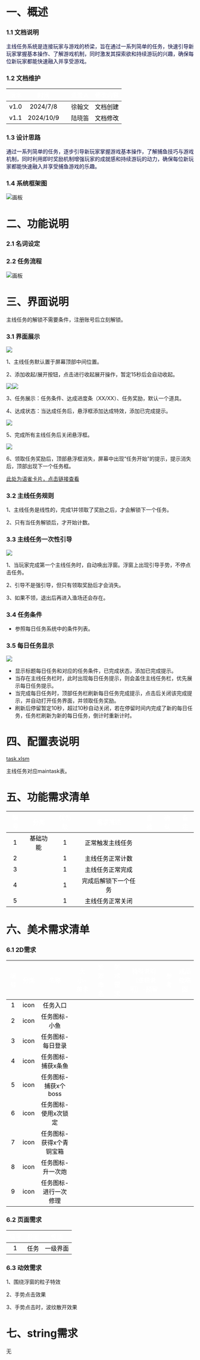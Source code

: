 

# 一、概述
### 1.1 文档说明
<font style="color:rgb(5, 7, 59);background-color:rgb(253, 253, 254);">主线任务系统是连接玩家与游戏的桥梁，旨在通过一系列简单的任务，快速引导新玩家掌握基本操作、了解游戏机制，同时激发其探索欲和持续游玩的兴趣，确保每位新玩家都能快速融入并享受游戏。</font>



### 1.2 文档维护
| <font style="color:white;">版本</font> | <font style="color:white;">时间</font> | | <font style="color:white;">负责人</font> | <font style="color:white;">修改内容</font> |
| :---: | :---: | --- | :---: | :--- |
| <font style="color:black;">v1.0</font> | <font style="color:black;">2024/7/8</font> | | 徐翰文 | <font style="color:black;">文档创建</font> |
| <font style="color:black;">v1.1</font> | <font style="color:black;">2024/10/9</font> | | 陆晓笛 | <font style="color:black;">文档修改</font> |






### 1.3 设计思路
<font style="color:rgb(5, 7, 59);background-color:rgb(253, 253, 254);">通过一系列简单的任务，逐步引导新玩家掌握游戏基本操作，了解捕鱼技巧与游戏机制，同时利用即时奖励机制增强玩家的成就感和持续游玩的动力，确保每位新玩家都能快速融入并享受捕鱼游戏的乐趣。</font>

<font style="color:rgb(5, 7, 59);background-color:rgb(253, 253, 254);"></font>

### 1.4 系统框架图
![画板](https://cdn.nlark.com/yuque/0/2024/jpeg/43554293/1728614326208-52ac06c2-0ef8-48b7-af4c-023164ba4936.jpeg)



# 二、功能说明
### 2.1 名词设定
### 2.2 任务流程
![画板](https://cdn.nlark.com/yuque/0/2024/jpeg/43554293/1728544495106-3f9204cd-fd45-41fc-b120-2184fa17df24.jpeg)



# 三、界面说明
主线任务的解锁不需要条件，注册账号后立刻解锁。

### 3.1 界面展示
![](https://cdn.nlark.com/yuque/0/2024/png/43554293/1728563515962-1c1cde81-5782-44f5-968c-17656e2bbdb8.png)

1、主线任务默认置于屏幕顶部中间位置。

2、添加收起/展开按钮，点击进行收起展开操作，暂定15秒后会自动收起。

![](https://cdn.nlark.com/yuque/0/2024/png/43554293/1728563646047-d1adef60-43d9-49b3-b33f-fd72b4bd7d9c.png)![](https://cdn.nlark.com/yuque/0/2024/png/43554293/1728563613886-0d5dbcf4-b4d5-4e29-9e73-0afb9349e86b.png)

3、任务展示：任务条件、达成进度条（XX/XX）、任务奖励，默认一个道具。

4、达成状态：当达成任务后，悬浮框添加达成特效，添加已完成提示。

![](https://cdn.nlark.com/yuque/0/2024/png/43554293/1728564148105-840c66a5-3853-4570-8658-f91d15595cac.png)

5、完成所有主线任务后关闭悬浮框。

![](https://cdn.nlark.com/yuque/0/2024/png/43554293/1728464532233-372e8187-a3ca-4cf7-b475-824ca55a9de3.png)

6、领取任务奖励后，顶部悬浮框消失，屏幕中出现“任务开始”的提示，提示消失后，顶部出现下一个任务框。

[此处为语雀卡片，点击链接查看](https://www.yuque.com/ttk5k0/manpny/yhnh2bmcre6i5x0h#y2FTE)

### 3.2 主线任务规则
1、主线任务是线性的，完成1并领取了奖励之后，才会解锁下一个任务。

2、只有当任务解锁后，才开始计数。

### 3.3 主线任务一次性引导
![](https://cdn.nlark.com/yuque/0/2024/png/43554293/1728564136174-1020d92a-36ec-4a20-ba1a-b7c8f42cd8c7.png)

1、当玩家完成第一个主线任务时，自动唤出浮窗。浮窗上出现引导手势，不停点击任务。

2、引导不是强引导，但只有领取奖励后才会消失。

3、如果不领，退出后再进入渔场还会存在。

### 3.4 任务条件
+ 参照每日任务系统中的条件列表。

### 3.5 每日任务显示
![](https://cdn.nlark.com/yuque/0/2024/png/43554293/1728614103947-df1a0d20-bb1d-4997-8357-0b31ef8a533d.png)

+ 显示标题每日任务和对应的任务条件，已完成状态，添加已完成提示。
+ 当存在主线任务栏时，此时出现每日任务提示，则会盖住主线任务栏，优先展示每日任务提示。
+ 当完成每日任务时，顶部任务栏刷新每日任务完成提示，点击后关闭该完成提示，并自动打开任务界面，并领取任务奖励。
+ 刷新后停留暂定10秒，超过10秒自动关闭，若在停留时间内完成了新的每日任务，任务栏刷新为新的每日任务，倒计时重新计时。

# 四、配置表说明
[task.xlsm](https://snh48group.yuque.com/attachments/yuque/0/2024/xlsm/43554293/1728457753960-4465846c-d9a5-4251-ba9b-a4dcc78e9784.xlsm)

主线任务对应maintask表。

# 五、功能需求清单
| **<font style="color:#ffffff;">编号</font>** | **<font style="color:#ffffff;">分类</font>** | **<font style="color:#ffffff;">优先级</font>** | **<font style="color:#ffffff;">需求描述</font>** | **<font style="color:#ffffff;">自检</font>** | **<font style="color:#ffffff;">确认</font>** | **<font style="color:#ffffff;">备注</font>** |
| :---: | :---: | :---: | :---: | :---: | :---: | :---: |
| <font style="color:#000000;">1</font> | <font style="color:#000000;">基础功能</font> | <font style="color:#000000;">1</font> | <font style="color:#000000;">正常触发主线任务</font> | | | |
| <font style="color:#000000;">2</font> | | <font style="color:#000000;">1</font> | <font style="color:#000000;">主线任务正常计数</font> | | | |
| <font style="color:#000000;">3</font> | | <font style="color:#000000;">1</font> | <font style="color:#000000;">主线任务正常完成</font> | | | |
| <font style="color:#000000;">4</font> | | <font style="color:#000000;">1</font> | <font style="color:#000000;">完成后解锁下一个任务</font> | | | |
| <font style="color:#000000;">5</font> | | <font style="color:#000000;">1</font> | <font style="color:#000000;">主线任务正常关闭</font> | | | |




# 六、美术需求清单
### 6.1 2D需求
| **<font style="color:#ffffff;">编号</font>** | **<font style="color:#ffffff;">分类</font>** | **<font style="color:#ffffff;">名称</font>** | **<font style="color:#ffffff;">大小-美术</font>** | **<font style="color:#ffffff;">资源命名</font>** | **<font style="color:#ffffff;">美术需求</font>** | **<font style="color:#ffffff;">特殊说明（逻辑说明）-预留</font>** | **<font style="color:#ffffff;">参考</font>** | **<font style="color:#ffffff;">成品缩略图</font>** |
| :---: | :---: | :---: | :---: | :---: | :---: | :---: | :---: | :---: |
| <font style="color:#000000;">1</font> | <font style="color:#000000;">icon</font> | <font style="color:#000000;">任务入口</font> | | | | | | |
| <font style="color:#000000;">2</font> | <font style="color:#000000;">icon</font> | <font style="color:#000000;">任务图标-小鱼</font> | | | | | | |
| <font style="color:#000000;">3</font> | <font style="color:#000000;">icon</font> | <font style="color:#000000;">任务图标-每日登录</font> | | | | | | |
| <font style="color:#000000;">4</font> | <font style="color:#000000;">icon</font> | <font style="color:#000000;">任务图标-捕获x条鱼</font> | | | | | | |
| <font style="color:#000000;">5</font> | <font style="color:#000000;">icon</font> | <font style="color:#000000;">任务图标-捕获x个boss</font> | | | | | | |
| <font style="color:#000000;">6</font> | <font style="color:#000000;">icon</font> | <font style="color:#000000;">任务图标-使用x次锁定</font> | | | | | | |
| <font style="color:#000000;">7</font> | <font style="color:#000000;">icon</font> | <font style="color:#000000;">任务图标-获得x个青铜宝箱</font> | | | | | | |
| <font style="color:#000000;">8</font> | <font style="color:#000000;">icon</font> | <font style="color:#000000;">任务图标-升一次炮</font> | | | | | | |
| <font style="color:#000000;">9</font> | <font style="color:#000000;">icon</font> | <font style="color:#000000;">任务图标-进行一次修理</font> | | | | | | |




### 6.2 页面需求
| **<font style="color:#ffffff;">编号</font>** | **<font style="color:#ffffff;">界面</font>** | **<font style="color:#ffffff;">性质</font>** |
| :---: | :---: | :---: |
| <font style="color:#000000;">1</font> | <font style="color:#000000;">任务</font> | <font style="color:#000000;">一级界面</font> |




### 6.3 动效需求
1、围绕浮窗的粒子特效

2、手势点击效果

3、手势点击时，波纹散开效果



# 七、string需求
无

